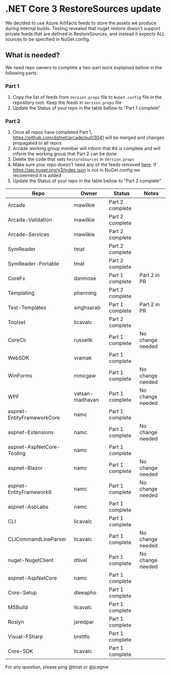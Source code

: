 # .NET Core 3 RestoreSources update

We decided to use Azure Artifacts feeds to store the assets we produce during internal builds. Testing revealed that nuget restore doesn't 
support private feeds that are defined in RestoreSources, and instead it expects ALL sources to be specified in NuGet.config.

## What is needed?

We need repo owners to complete a two-part work explained bellow in the following parts:

### Part 1

1) Copy the list of feeds from `Version.props` file to `NuGet.config` file in the repository root. Keep the feeds in `Version.props` file
2) Update the Status of your repo in the table bellow to "Part 1 complete"

### Part 2

1) Once all repos have completed Part 1, https://github.com/dotnet/arcade/pull/3041 will be merged and changes propagated to all repos
2) Arcade working group member will inform that #4 is complete and will inform the working group that Part 2 can be done
3) Delete the code that sets `RestoreSources` in `Version.props`
4) Make sure your repo doesn't need any of the feeds removed [here](https://github.com/dotnet/arcade/pull/3041/files#diff-f1b1f6d246bc1f9a81d8ea1c4498e3a5L101). If
https://api.nuget.org/v3/index.json is not in NuGet.config we recommend it is added
4) Update the Status of your repo in the table bellow to "Part 2 complete"

| Repo                       | Owner            |  Status           | Notes              |
| ---------------------------| ---------------- | ---------         | -------------------|
| Arcade                     | mawilkie         | Part 2 complete   |                    |
| Arcade-Validation          | mawilkie         | Part 2 complete   |                    |
| Arcade-Services            | mawilkie         | Part 2 complete   |                    |
| SymReader                  | tmat             | Part 2 complete   |                    |
| SymReader-Portable         | tmat             | Part 2 complete   |                    |
| CoreFx                     | danmose          | Part 1 complete   | Part 2 in PR       |
| Templating                 | phenning         | Part 2 complete   |                    |
| Test-Templates             | singhsarab       | Part 1 complete   | Part 2 in PR       |
| Toolset                    | licavalc         | Part 2 complete   |                    |
| CoreClr                    | russellk         | Part 1 complete   | No change needed   |
| WebSDK                     | vramak           | Part 1 complete   |                    |
| WinForms                   | mmcgaw           | Part 1 complete   | No change needed   |
| WPF                        | vatsan-madhavan  | Part 1 complete   | No change needed   |
| aspnet-EntityFrameworkCore | namc             | Part 1 complete   |                    |
| aspnet-Extensions          | namc             | Part 1 complete   | No change needed   |
| aspnet-AspNetCore-Tooling  | namc             | Part 1 complete   |                    |
| aspnet-Blazor              | namc             | Part 1 complete   | No change needed   |
| aspnet-EntityFramework6    | namc             | Part 1 complete   | No change needed   |
| aspnet-AspLabs             | namc             | Part 1 complete   |                    |
| CLI                        | licavalc         | Part 1 complete   |                    |
| CLICommandLineParser       | licavalc         | Part 1 complete   | No change needed   |
| nuget-NugetClient          | dtivel           | Part 1 complete   | No change needed   |
| aspnet-AspNetCore          | namc             | Part 1 complete   |                    |
| Core-Setup                 | dleeapho         | Part 1 complete   |                    |
| MSBuild                    | licavalc         | Part 1 complete   |                    |
| Roslyn                     | jaredpar         | Part 1 complete   |                    |
| Visual-FSharp              | brettfo          | Part 1 complete   |                    |
| Core-SDK                   | licavalc         | Part 1 complete   |                    |

For any question, please ping @tmat or @jcagme
